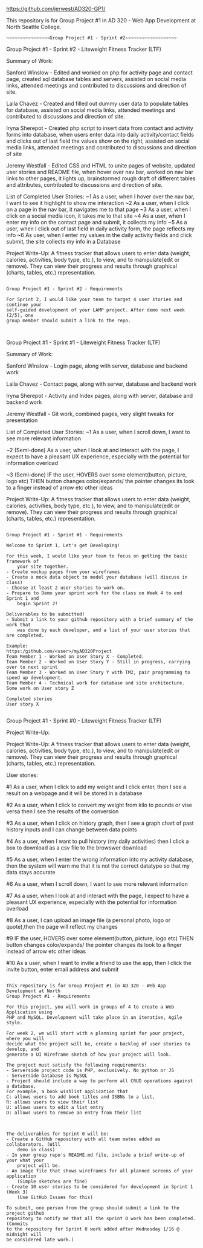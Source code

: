 https://github.com/jerwest/AD320-GP1/

This repository is for Group Project #1 in AD 320 - Web App Development at North Seattle College.

~~~~~~~~~~~~~~~~~~~~~~~~~~~~~~~~~~~~~~~~~~~~~~~~~~~~~~~~~~~~~~~
~~~~~~~~~~~~~~~~Group Project #1 - Sprint #2~~~~~~~~~~~~~~~~~~~
~~~~~~~~~~~~~~~~~~~~~~~~~~~~~~~~~~~~~~~~~~~~~~~~~~~~~~~~~~~~~~~

Group Project #1 - Sprint #2 - Liteweight Fitness Tracker (LTF)

Summary of Work:

Sanford Winslow - Edited and worked on php for activity page and contact page,
created sql database tables and servers, assisted on social media links, attended
meetings and contributed to discussions and direction of site.

Laila Chavez - Created and filled out dummy user data to populate tables for
database, assisted on social media links, attended meetings and contributed to
discussions and direction of site.

Iryna Sherepot - Created php script to insert data from contact and activity forms
into database, when users enter data into daily activity/contact fields and clicks
out of last field the values show on the right,  assisted on social media links,
attended meetings and contributed to discussions and direction of site

Jeremy Westfall - Edited CSS and HTML to unite pages of website, updated user
stories and README file, when hover over nav bar, worked on nav bar links to other
pages, it lights up, brainstormed rough draft of different tables and attributes,
contributed to discussions and direction of site.

List of Completed User Stories:
~1 As a user, when I hover over the nav bar, I want to see it highlight to show
	me interaction
~2 As a user, when I  click on a page in the nav bar, it navigates me to that page
~3 As a user, when I  click on a social media icon, it takes me to that site
~4 As a user, when I  enter my info on the contact page and submit, it collects
	my info
~5 As a user, when I click out of last field in daily activity form, the page
	reflects my info
~6 As user, when I  enter my values in the daily activity fields and click submit,
	the site collects my info in a Database

Project Write-Up:  A fitness tracker that allows users to enter data (weight,
calories, activities, body type, etc.), to view, and to manipulate(edit or remove).
They can view their progress and results through graphical (charts, tables, etc.)
representation.

~~~~~~~~~~~~~~~~~~~~~~~~~~~~~~~~~~~~~~~~~~~~~~~~~~~~~~~~~~~~~~~

Group Project #1 - Sprint #2 - Requirements

For Sprint 2, I would like your team to target 4 user stories and continue your
self-guided development of your LAMP project. After demo next week (2/5), one
group member should submit a link to the repo.


~~~~~~~~~~~~~~~~~~~~~~~~~~~~~~~~~~~~~~~~~~~~~~~~~~~~~~~~~~~~~~~
~~~~~~~~~~~~~~~~Group Project #1 - Sprint #1~~~~~~~~~~~~~~~~~~~
~~~~~~~~~~~~~~~~~~~~~~~~~~~~~~~~~~~~~~~~~~~~~~~~~~~~~~~~~~~~~~~

Group Project #1 - Sprint #1 - Liteweight Fitness Tracker (LTF)

Summary of Work:

Sanford Winslow - Login page, along with server, database and backend work

Laila Chavez - Contact page, along with server, database and backend work

Iryna Sherepot - Activity and Index pages, along with server, database and backend work

Jeremy Westfall - Git work, combined pages, very slight tweaks for presentation


List of Completed User Stories:
~1 As a user, when I scroll down, I want to see more relevant
	information

~2 	(Semi-done) As a user, when I look at and interact with the page, I expect
	to have a pleasant UX experience, especially with the potential
	for information overload

~3 	(Semi-done) IF the user, HOVERS over some element(button, picture, logo etc)
	THEN button changes color/expands/ the pointer changes its look
	to a finger instead of arrow etc other ideas

Project Write-Up:  A fitness tracker that allows users to enter data (weight,
calories, activities, body type, etc.), to view, and to manipulate(edit or remove).
They can view their progress and results through graphical (charts, tables, etc.)
representation.

~~~~~~~~~~~~~~~~~~~~~~~~~~~~~~~~~~~~~~~~~~~~~~~~~~~~~~~~~~~~~~~

Group Project #1 - Sprint #1 - Requirements

Welcome to Sprint 1, Let's get Developing!

For this week, I would like your team to focus on getting the basic framework of
	your site together.
- Create mockup pages from your wireframes
- Create a mock data object to model your database (will discuss in class)
- Choose at least 2 user stories to work on.
- Prepare to Demo your sprint work for the class on Week 4 to end Sprint 1 and
	begin Sprint 2!

Deliverables to be submitted!
- Submit a link to your github repository with a brief summary of the work that
	was done by each developer, and a list of your user stories that are completed.

Example:
https:/github.com/<user>/myAD320Project
Team Member 1 - Worked on User Story X - Completed.
Team Member 2 - Worked on User Story Y - Still in progress, carrying over to next sprint
Team Member 3 - Worked on User Story Y with TM2, pair programming to speed up development.
Team Member 4 - Technical work for database and site architecture. Some work on User story Z

Completed stories
User story X

~~~~~~~~~~~~~~~~~~~~~~~~~~~~~~~~~~~~~~~~~~~~~~~~~~~~~~~~~~~~~~~
~~~~~~~~~~~~~~~~Group Project #1 - Sprint #0~~~~~~~~~~~~~~~~~~~
~~~~~~~~~~~~~~~~~~~~~~~~~~~~~~~~~~~~~~~~~~~~~~~~~~~~~~~~~~~~~~~

Group Project #1 - Sprint #0 - Liteweight Fitness Tracker (LTF)

Project Write-Up:  

Project Write-Up:  A fitness tracker that allows users to enter data (weight,
calories, activities, body type, etc.), to view, and to manipulate(edit or remove).
They can view their progress and results through graphical (charts, tables, etc.)
representation.

User stories:

#1 	As a user, when I click to add my weight and I click enter,
	then I see a result on a webpage and it will be stored in a
	database

#2 	As a user, when I click  to convert my weight from kilo to pounds
	or vise versa then I see the results of the conversion

#3 	As a user, when I click on history graph, then I see a graph
	chart of past history inputs and I can change between data points

#4	As a user, when I want to pull history (my daily activities)
	then I click a box to download as a csv file to the browswer download

#5 	As a user, when I enter the wrong information into my activity
	database, then the system will warn me that it is not the correct
	datatype so that my data stays accurate

#6	As a user, when I scroll down, I want to see more relevant
	information

#7	As a user, when I look at and interact with the page, I expect
	to have a pleasant UX experience, especially with the potential
	for information overload

#8  As a user, I can upload an image file (a personal photo, logo
	or quote),then the page will reflect my changes

#9	IF the user, HOVERS over some element(button, picture, logo etc)
	THEN button changes color/expands/ the pointer changes its look
	to a finger instead of arrow etc other ideas

#10	As a user, when I want to invite a friend to use the app,
	then I click the invite button, enter email address and submit

~~~~~~~~~~~~~~~~~~~~~~~~~~~~~~~~~~~~~~~~~~~~~~~~~~~~~~~~~~~~~~~

This repository is for Group Project #1 in AD 320 - Web App Development at North
Group Project #1 - Requirements

For this project, you will work in groups of 4 to create a Web Application using
PHP and MySQL. Development will take place in an iterative, Agile style.

For week 2, we will start with a planning sprint for your project, where you will
decide what the project will be, create a backlog of user stories to develop, and
generate a UI Wireframe sketch of how your project will look.

The project must satisfy the following requirements:
- Serverside project code is PHP, exclusively. No python or JS
- Serverside Database is MySQL
- Project should include a way to perform all CRUD operations against a database,
For example, a book wishlist application that  
C: allows users to add book titles and ISBNs to a list,
R: allows users to view their list
U: allows users to edit a list entry
D: allows users to remove an entry from their list



The deliverables for Sprint 0 will be:
- Create a GitHub repository with all team mates added as collaborators. (Will
	demo in class)
- In your group repo's README.md file, include a brief write-up of your what your
	project will be.
- An image file that shows wireframes for all planned screens of your application
	(Simple sketches are fine)
- Create 10 user stories to be considered for development in Sprint 1 (Week 3)
	(Use GitHub Issues for this)

To submit, one person from the group should submit a link to the project github
repository to notify me that all the sprint 0 work has been completed. (Commits
to the repository for Sprint 0 work added after Wednesday 1/16 @ midnight will
be considered late work.)
